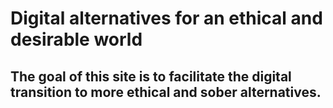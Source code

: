 # Digital alternatives for an ethical and desirable world

## The goal of this site is to facilitate the digital transition to more ethical and sober alternatives.
